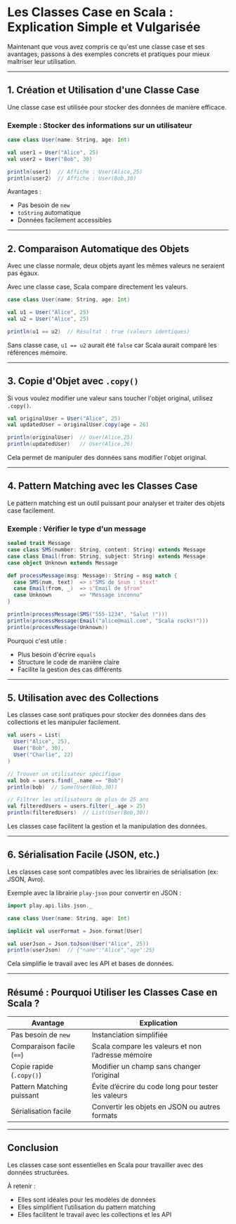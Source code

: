 # Les Classes Case en Scala : Explication Simple et Vulgarisée  

Maintenant que vous avez compris ce qu'est une classe case et ses avantages, passons à des exemples concrets et pratiques pour mieux maîtriser leur utilisation.

---

## 1. Création et Utilisation d'une Classe Case  

Une classe case est utilisée pour stocker des données de manière efficace.

### Exemple : Stocker des informations sur un utilisateur  
```scala
case class User(name: String, age: Int)

val user1 = User("Alice", 25)  
val user2 = User("Bob", 30)

println(user1)  // Affiche : User(Alice,25)
println(user2)  // Affiche : User(Bob,30)
```
Avantages :  
- Pas besoin de `new`  
- `toString` automatique  
- Données facilement accessibles  

---

## 2. Comparaison Automatique des Objets  

Avec une classe normale, deux objets ayant les mêmes valeurs ne seraient pas égaux.  

Avec une classe case, Scala compare directement les valeurs.

```scala
case class User(name: String, age: Int)

val u1 = User("Alice", 25)
val u2 = User("Alice", 25)

println(u1 == u2)  // Résultat : true (valeurs identiques)
```
Sans classe case, `u1 == u2` aurait été `false` car Scala aurait comparé les références mémoire.

---

## 3. Copie d'Objet avec `.copy()`  

Si vous voulez modifier une valeur sans toucher l'objet original, utilisez `.copy()`.

```scala
val originalUser = User("Alice", 25)
val updatedUser = originalUser.copy(age = 26)

println(originalUser)  // User(Alice,25)
println(updatedUser)   // User(Alice,26)
```
Cela permet de manipuler des données sans modifier l'objet original.

---

## 4. Pattern Matching avec les Classes Case  

Le pattern matching est un outil puissant pour analyser et traiter des objets case facilement.

### Exemple : Vérifier le type d'un message
```scala
sealed trait Message  
case class SMS(number: String, content: String) extends Message
case class Email(from: String, subject: String) extends Message
case object Unknown extends Message  

def processMessage(msg: Message): String = msg match {
  case SMS(num, text)  => s"SMS de $num : $text"
  case Email(from, _)  => s"Email de $from"
  case Unknown         => "Message inconnu"
}

println(processMessage(SMS("555-1234", "Salut !")))  
println(processMessage(Email("alice@mail.com", "Scala rocks!")))  
println(processMessage(Unknown))  
```
Pourquoi c'est utile :  
- Plus besoin d'écrire `equals`  
- Structure le code de manière claire  
- Facilite la gestion des cas différents  

---

## 5. Utilisation avec des Collections  

Les classes case sont pratiques pour stocker des données dans des collections et les manipuler facilement.

```scala
val users = List(
  User("Alice", 25),
  User("Bob", 30),
  User("Charlie", 22)
)

// Trouver un utilisateur spécifique
val bob = users.find(_.name == "Bob")
println(bob)  // Some(User(Bob,30))

// Filtrer les utilisateurs de plus de 25 ans
val filteredUsers = users.filter(_.age > 25)
println(filteredUsers)  // List(User(Bob,30))
```
Les classes case facilitent la gestion et la manipulation des données.

---

## 6. Sérialisation Facile (JSON, etc.)  

Les classes case sont compatibles avec les librairies de sérialisation (ex: JSON, Avro).

Exemple avec la librairie `play-json` pour convertir en JSON :
```scala
import play.api.libs.json._

case class User(name: String, age: Int)

implicit val userFormat = Json.format[User]

val userJson = Json.toJson(User("Alice", 25))
println(userJson)  // {"name":"Alice","age":25}
```
Cela simplifie le travail avec les API et bases de données.

---

## Résumé : Pourquoi Utiliser les Classes Case en Scala ?  

| Avantage | Explication |
|----------|------------|
| Pas besoin de `new` | Instanciation simplifiée |
| Comparaison facile (`==`) | Scala compare les valeurs et non l’adresse mémoire |
| Copie rapide (`.copy()`) | Modifier un champ sans changer l’original |
| Pattern Matching puissant | Évite d’écrire du code long pour tester les valeurs |
| Sérialisation facile | Convertir les objets en JSON ou autres formats |

---

## Conclusion  

Les classes case sont essentielles en Scala pour travailler avec des données structurées.

À retenir :  
- Elles sont idéales pour les modèles de données  
- Elles simplifient l’utilisation du pattern matching  
- Elles facilitent le travail avec les collections et les API  

